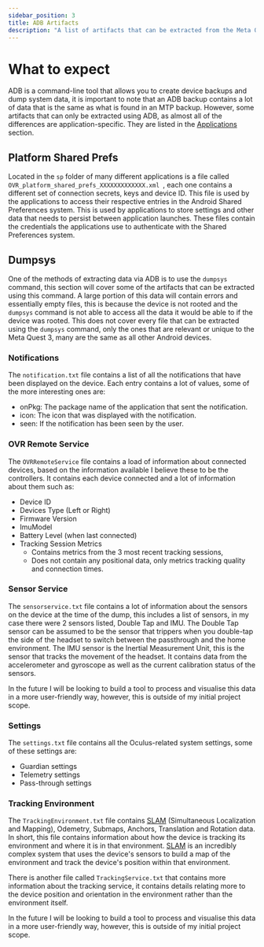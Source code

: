 ```yaml
---
sidebar_position: 3
title: ADB Artifacts
description: "A list of artifacts that can be extracted from the Meta Quest 3 using ADB."
---
```


# What to expect

ADB is a command-line tool that allows you to create device backups and dump system data, it is important to note that an ADB backup contains a lot of data that is the same as what is found in an MTP backup. However, some artifacts that can only be extracted using ADB, as almost all of the differences are application-specific. They are listed in the [Applications](/analysis/artifacts/applications) section.

## Platform Shared Prefs

Located in the `sp` folder of many different applications is a file called `OVR_platform_shared_prefs_XXXXXXXXXXXXX.xml	`, each one contains a different set of connection secrets, keys and device ID. This file is used by the applications to access their respective entries in the Android Shared Preferences system. This is used by applications to store settings and other data that needs to persist between application launches. These files contain the credentials the applications use to authenticate with the Shared Preferences system.

## Dumpsys

One of the methods of extracting data via ADB is to use the `dumpsys` command, this section will cover some of the artifacts that can be extracted using this command. A large portion of this data will contain errors and essentially empty files, this is because the device is not rooted and the `dumpsys` command is not able to access all the data it would be able to if the device was rooted. This does not cover every file that can be extracted using the `dumpsys` command, only the ones that are relevant or unique to the Meta Quest 3, many are the same as all other Android devices.

### Notifications

The `notification.txt` file contains a list of all the notifications that have been displayed on the device. Each entry contains a lot of values, some of the more interesting ones are:

- onPkg: The package name of the application that sent the notification.
- icon: The icon that was displayed with the notification.
- seen: If the notification has been seen by the user.

### OVR Remote Service

The `OVRRemoteService` file contains a load of information about connected devices, based on the information available I believe these to be the controllers. It contains each device connected and a lot of information about them such as:

- Device ID
- Devices Type (Left or Right)
- Firmware Version
- ImuModel
- Battery Level (when last connected)
- Tracking Session Metrics
  - Contains metrics from the 3 most recent tracking sessions,
  - Does not contain any positional data, only metrics tracking quality and connection times.

### Sensor Service

The `sensorservice.txt` file contains a lot of information about the sensors on the device at the time of the dump, this includes a list of sensors, in my case there were 2 sensors listed, Double Tap and IMU. The Double Tap sensor can be assumed to be the sensor that trippers when you double-tap the side of the headset to switch between the passthrough and the home environment. The IMU sensor is the Inertial Measurement Unit, this is the sensor that tracks the  movement of the headset. It contains data from the accelerometer and gyroscope as well as the current calibration status of the sensors.

In the future I will be looking to build a tool to process and visualise this data in a more user-friendly way, however, this is outside of my initial project scope.

### Settings

The `settings.txt` file contains all the Oculus-related system settings, some of these settings are:

- Guardian settings
- Telemetry settings
- Pass-through settings

### Tracking Environment

The `TrackingEnvironment.txt` file contains [SLAM](https://en.wikipedia.org/wiki/Simultaneous_localization_and_mapping) (Simultaneous Localization and Mapping), Odemetry, Submaps, Anchors, Translation and Rotation data. In short, this file contains information about how the device is tracking its environment and where it is in that environment. [SLAM](https://en.wikipedia.org/wiki/Simultaneous_localization_and_mapping) is an incredibly complex system that uses the device's sensors to build a map of the environment and track the device's position within that environment.

There is another file called `TrackingService.txt` that contains more information about the tracking service, it contains details relating more to the device position and orientation in the environment rather than the environment itself.

In the future I will be looking to build a tool to process and visualise this data in a more user-friendly way, however, this is outside of my initial project scope.